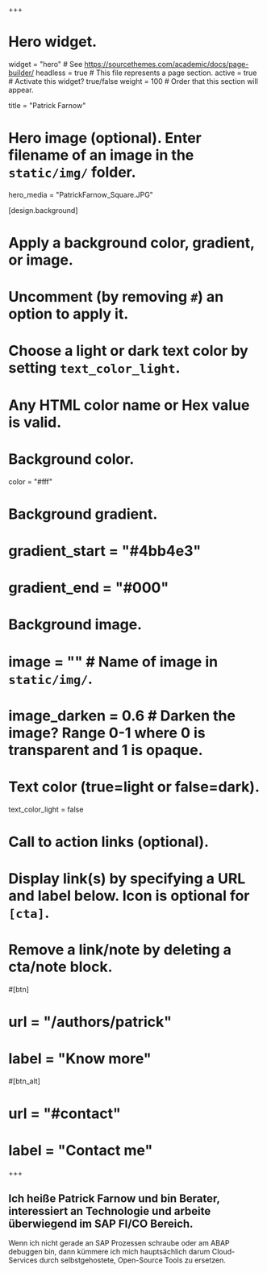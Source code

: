 +++
# Hero widget.
widget = "hero"  # See https://sourcethemes.com/academic/docs/page-builder/
headless = true  # This file represents a page section.
active = true  # Activate this widget? true/false
weight = 100  # Order that this section will appear.

title = "Patrick Farnow"

# Hero image (optional). Enter filename of an image in the `static/img/` folder.
hero_media = "PatrickFarnow_Square.JPG"

[design.background]
  # Apply a background color, gradient, or image.
  #   Uncomment (by removing `#`) an option to apply it.
  #   Choose a light or dark text color by setting `text_color_light`.
  #   Any HTML color name or Hex value is valid.

  # Background color.
  color = "#fff"

  # Background gradient.
  # gradient_start = "#4bb4e3"
  # gradient_end = "#000"

  # Background image.
  # image = ""  # Name of image in `static/img/`.
  # image_darken = 0.6  # Darken the image? Range 0-1 where 0 is transparent and 1 is opaque.

  # Text color (true=light or false=dark).
  text_color_light = false

# Call to action links (optional).
#   Display link(s) by specifying a URL and label below. Icon is optional for `[cta]`.
#   Remove a link/note by deleting a cta/note block.
#[btn]
#  url = "/authors/patrick"
#  label = "Know more"

#[btn_alt]
#  url = "#contact"
#  label = "Contact me"

+++
## Ich heiße **Patrick Farnow** und bin **Berater**, interessiert an **Technologie** und arbeite überwiegend im **SAP FI/CO** Bereich.

Wenn ich nicht gerade an SAP Prozessen schraube oder am ABAP debuggen bin, dann kümmere ich mich hauptsächlich darum Cloud-Services durch selbstgehostete, Open-Source Tools zu ersetzen.
